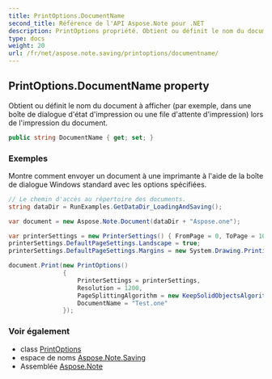 ```yaml
---
title: PrintOptions.DocumentName
second_title: Référence de l'API Aspose.Note pour .NET
description: PrintOptions propriété. Obtient ou définit le nom du document à afficher par exemple dans une boîte de dialogue détat dimpression ou une file dattente dimpression lors de limpression du document.
type: docs
weight: 20
url: /fr/net/aspose.note.saving/printoptions/documentname/
---
```

## PrintOptions.DocumentName property

Obtient ou définit le nom du document à afficher (par exemple, dans une boîte de dialogue d'état d'impression ou une file d'attente d'impression) lors de l'impression du document.

```csharp
public string DocumentName { get; set; }
```

### Exemples

Montre comment envoyer un document à une imprimante à l'aide de la boîte de dialogue Windows standard avec les options spécifiées.

```csharp
// Le chemin d'accès au répertoire des documents.
string dataDir = RunExamples.GetDataDir_LoadingAndSaving();

var document = new Aspose.Note.Document(dataDir + "Aspose.one");

var printerSettings = new PrinterSettings() { FromPage = 0, ToPage = 10 };
printerSettings.DefaultPageSettings.Landscape = true;
printerSettings.DefaultPageSettings.Margins = new System.Drawing.Printing.Margins(50, 50, 150, 50);

document.Print(new PrintOptions()
               {
                   PrinterSettings = printerSettings,
                   Resolution = 1200,
                   PageSplittingAlgorithm = new KeepSolidObjectsAlgorithm(),
                   DocumentName = "Test.one"
               });
```

### Voir également

* class [PrintOptions](../)
* espace de noms [Aspose.Note.Saving](../../printoptions/)
* Assemblée [Aspose.Note](../../../)


